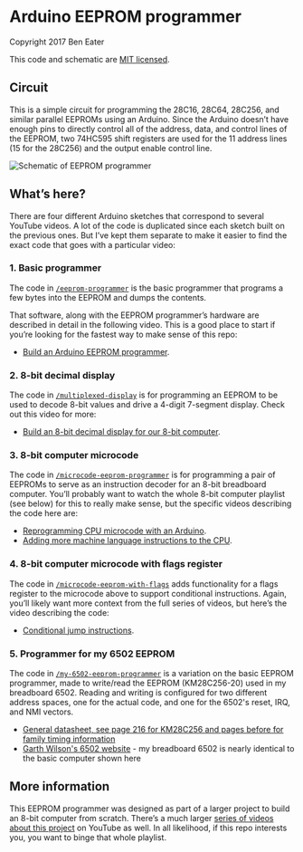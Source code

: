 # Arduino EEPROM programmer

Copyright 2017 Ben Eater

This code and schematic are [MIT licensed](http://en.wikipedia.org/wiki/MIT_License).

## Circuit

This is a simple circuit for programming the 28C16, 28C64, 28C256, and similar parallel EEPROMs using an Arduino. Since the Arduino doesn’t have enough pins to directly control all of the address, data, and control lines of the EEPROM, two 74HC595 shift registers are used for the 11 address lines (15 for the 28C256) and the output enable control line.

![Schematic of EEPROM programmer](https://raw.githubusercontent.com/beneater/eeprom-programmer/master/schematic.png)


## What’s here?

There are four different Arduino sketches that correspond to several YouTube videos. A lot of the code is duplicated since each sketch built on the previous ones. But I’ve kept them separate to make it easier to find the exact code that goes with a particular video:

### 1. Basic programmer

The code in [`/eeprom-programmer`](/eeprom-programmer) is the basic programmer that programs a few bytes into the EEPROM and dumps the contents.

That software, along with the EEPROM programmer’s hardware are described in detail in the following video. This is a good place to start if you’re looking for the fastest way to make sense of this repo:
- [Build an Arduino EEPROM programmer](https://youtu.be/K88pgWhEb1M).

### 2. 8-bit decimal display

The code in [`/multiplexed-display`](/multiplexed-display) is for programming an EEPROM to be used to decode 8-bit values and drive a 4-digit 7-segment display. Check out this video for more:
- [Build an 8-bit decimal display for our 8-bit computer](https://youtu.be/dLh1n2dErzE).

### 3. 8-bit computer microcode

The code in [`/microcode-eeprom-programmer`](/microcode-eeprom-programmer) is for programming a pair of EEPROMs to serve as an instruction decoder for an 8-bit breadboard computer. You’ll probably want to watch the whole 8-bit computer playlist (see below) for this to really make sense, but the specific videos describing the code here are:
- [Reprogramming CPU microcode with an Arduino](https://youtu.be/JUVt_KYAp-I).
- [Adding more machine language instructions to the CPU](https://youtu.be/FCscQGBIL-Y).

### 4. 8-bit computer microcode with flags register

The code in [`/microcode-eeprom-with-flags`](/microcode-eeprom-with-flags) adds functionality for a flags register to the microcode above to support conditional instructions. Again, you’ll likely want more context from the full series of videos, but here’s the video describing the code:
- [Conditional jump instructions](https://youtu.be/Zg1NdPKoosU).

### 5. Programmer for my 6502 EEPROM

The code in [`/my-6502-eeprom-programmer`](/my-6502-eeprom-programmer) is a variation on the basic EEPROM programmer, made to write/read the EEPROM (KM28C256-20) used in my breadboard 6502. Reading and writing is configured for two different address spaces, one for the actual code, and one for the 6502's reset, IRQ, and NMI vectors.
- [General datasheet, see page 216 for KM28C256 and pages before for family timing information](http://www.bitsavers.org/components/samsung/1988_Samsung_MOS_Memory_Data_Book.pdf#page=216)
- [Garth Wilson's 6502 website](http://wilsonminesco.com/6502primer/potpourri.html#BAS_CPU) - my breadboard 6502 is nearly identical to the basic computer shown here

## More information

This EEPROM programmer was designed as part of a larger project to build an 8-bit computer from scratch. There’s a much larger [series of videos about this project](https://www.youtube.com/playlist?list=PLowKtXNTBypGqImE405J2565dvjafglHU) on YouTube as well. In all likelihood, if this repo interests you, you want to binge that whole playlist.
